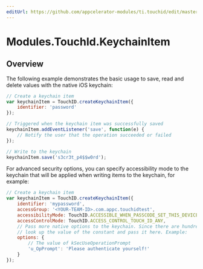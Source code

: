 ```yaml
---
editUrl: https://github.com/appcelerator-modules/ti.touchid/edit/master/apidoc/KeychainItem.yml
---
```

# Modules.TouchId.KeychainItem

<TypeHeader/>

## Overview

The following example demonstrates the basic usage to save, read and delete 
values with the native iOS keychain:

``` javascript
// Create a keychain item
var keychainItem = TouchID.createKeychainItem({
    identifier: 'password'
});

// Triggered when the keychain item was successfully saved
keychainItem.addEventListener('save', function(e) {
    // Notify the user that the operation succeeded or failed
});

// Write to the keychain
keychainItem.save('s3cr3t_p4$$w0rd');
```

For advanced security options, you can specify accessibility mode to the keychain 
that will be applied when writing items to the keychain, for example:

``` javascript
// Create a keychain item
var keychainItem = TouchID.createKeychainItem({
    identifier: 'mypassword',
    accessGroup: '<YOUR-TEAM-ID>.com.appc.touchidtest',
    accessibilityMode: TouchID.ACCESSIBLE_WHEN_PASSCODE_SET_THIS_DEVICE_ONLY,
    accessControlMode: TouchID.ACCESS_CONTROL_TOUCH_ID_ANY,
    // Pass more native options to the keychain. Since there are hundrets of them,
    // look up the value of the constant and pass it here. Example:
    options: {
        // The value of kSecUseOperationPrompt
        'u_OpPrompt': 'Please authenticate yourself!'
    }
});
```

<ApiDocs/>
